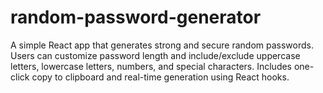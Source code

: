 # random-password-generator
A simple React app that generates strong and secure random passwords. Users can customize password length and include/exclude uppercase letters, lowercase letters, numbers, and special characters. Includes one-click copy to clipboard and real-time generation using React hooks.
